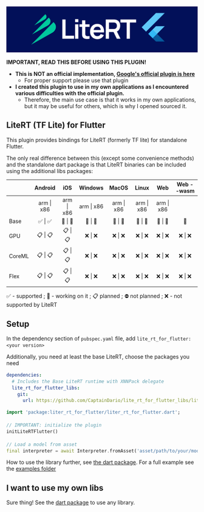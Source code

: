 
<p align="center">
    <br>
    <img src="./.github/readme/lite_rt_for_flutter.jpg"/>
    </br>
</p>

**IMPORTANT, READ THIS BEFORE USING THIS PLUGIN!**
* **This is NOT an official implementation, [Google's official plugin is here](https://pub.dev/packages/tflite_flutter)**
  * For proper support please use that plugin
* **I created this plugin to use in my own applications as I encountered various difficulties with the official plugin.**
  * Therefore, the main use case is that it works in my own applications, but it may be useful for others, which is why I opened sourced it.

## LiteRT (TF Lite) for Flutter

This plugin provides bindings for LiteRT (formerly TF lite) for standalone Flutter.

The only real difference between this (except some convenience methods) and the standalone dart package is that LiteRT binaries can be included using the additional libs packages:

|        |   Android  |     iOS    |   Windows  |    MacOS   |    Linux   |     Web    | Web --wasm |
|--------|:----------:|:----------:|:----------:|:----------:|:----------:|:----------:|:----------:|
|        | arm \| x86 | arm \| x86 | arm \| x86 | arm \| x86 | arm \| x86 | arm \| x86 |            |
| Base   |   ✅ \| ✅   |   🚧 \| 🚧   |   🚧 \| 🚧   |   🚧 \| 🚧   |   🚧 \| 🚧   |   🚧 \| 🚧   |      🚧     |
| GPU    |   📋 \| 📋   |   📋 \| 📋   |   ❌ \| ❌   |   ❌ \| ❌   |   ❌ \| ❌   |   ❌ \| ❌   |   ❌ \| ❌   |
| CoreML |   📋 \| 📋   |   📋 \| 📋   |   ❌ \| ❌   |   ❌ \| ❌   |   ❌ \| ❌   |   ❌ \| ❌   |   ❌ \| ❌   |
| Flex   |   📋 \| 📋   |   📋 \| 📋   |   ❌ \| ❌   |   ❌ \| ❌   |   ❌ \| ❌   |   ❌ \| ❌   |   ❌ \| ❌   |

✅ - supported ; 🚧 - working on it ; 📋 planned ; ⛔️ not planned ; ❌ - not supported by LiteRT

## Setup

In the dependency section of `pubspec.yaml` file, add `lite_rt_for_flutter: <your version>`

Additionally, you need at least the base LiteRT, choose the packages you need

```yaml
dependencies:
  # Includes the Base LiteRT runtime with XNNPack delegate
  lite_rt_for_flutter_libs:
    git:
      url: https://github.com/CaptainDario/lite_rt_for_flutter_libs/lite_rt_for_flutter_libs
```

```dart
import 'package:liter_rt_for_flutter/liter_rt_for_flutter.dart';

// IMPORTANT: initialize the plugin
initLiteRTFlutter()

// Load a model from asset
final interpreter = await Interpreter.fromAsset('asset/path/to/your/model.tflite');

``` 

How to use the library further, see [the dart package](https://github.com/CaptainDario/lite_rt_for_dart?tab=readme-ov-file#example).
For a full example see the [examples folder](./example/)

## I want to use my own libs

Sure thing! See the [dart package](https://github.com/CaptainDario/lite_rt_for_dart) to use any library. 
